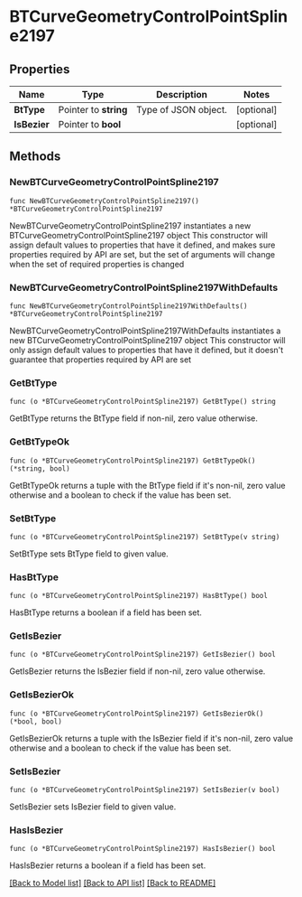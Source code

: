 # BTCurveGeometryControlPointSpline2197

## Properties

Name | Type | Description | Notes
------------ | ------------- | ------------- | -------------
**BtType** | Pointer to **string** | Type of JSON object. | [optional] 
**IsBezier** | Pointer to **bool** |  | [optional] 

## Methods

### NewBTCurveGeometryControlPointSpline2197

`func NewBTCurveGeometryControlPointSpline2197() *BTCurveGeometryControlPointSpline2197`

NewBTCurveGeometryControlPointSpline2197 instantiates a new BTCurveGeometryControlPointSpline2197 object
This constructor will assign default values to properties that have it defined,
and makes sure properties required by API are set, but the set of arguments
will change when the set of required properties is changed

### NewBTCurveGeometryControlPointSpline2197WithDefaults

`func NewBTCurveGeometryControlPointSpline2197WithDefaults() *BTCurveGeometryControlPointSpline2197`

NewBTCurveGeometryControlPointSpline2197WithDefaults instantiates a new BTCurveGeometryControlPointSpline2197 object
This constructor will only assign default values to properties that have it defined,
but it doesn't guarantee that properties required by API are set

### GetBtType

`func (o *BTCurveGeometryControlPointSpline2197) GetBtType() string`

GetBtType returns the BtType field if non-nil, zero value otherwise.

### GetBtTypeOk

`func (o *BTCurveGeometryControlPointSpline2197) GetBtTypeOk() (*string, bool)`

GetBtTypeOk returns a tuple with the BtType field if it's non-nil, zero value otherwise
and a boolean to check if the value has been set.

### SetBtType

`func (o *BTCurveGeometryControlPointSpline2197) SetBtType(v string)`

SetBtType sets BtType field to given value.

### HasBtType

`func (o *BTCurveGeometryControlPointSpline2197) HasBtType() bool`

HasBtType returns a boolean if a field has been set.

### GetIsBezier

`func (o *BTCurveGeometryControlPointSpline2197) GetIsBezier() bool`

GetIsBezier returns the IsBezier field if non-nil, zero value otherwise.

### GetIsBezierOk

`func (o *BTCurveGeometryControlPointSpline2197) GetIsBezierOk() (*bool, bool)`

GetIsBezierOk returns a tuple with the IsBezier field if it's non-nil, zero value otherwise
and a boolean to check if the value has been set.

### SetIsBezier

`func (o *BTCurveGeometryControlPointSpline2197) SetIsBezier(v bool)`

SetIsBezier sets IsBezier field to given value.

### HasIsBezier

`func (o *BTCurveGeometryControlPointSpline2197) HasIsBezier() bool`

HasIsBezier returns a boolean if a field has been set.


[[Back to Model list]](../README.md#documentation-for-models) [[Back to API list]](../README.md#documentation-for-api-endpoints) [[Back to README]](../README.md)


